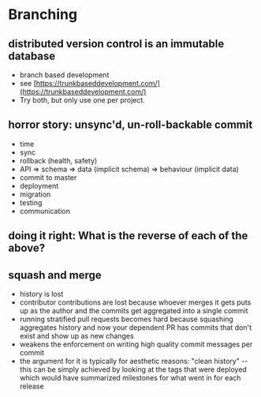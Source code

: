 # Branching

## distributed version control is an immutable database

* branch based development
* see [https://trunkbaseddevelopment.com/](https://trunkbaseddevelopment.com/)
* Try both, but only use one per project.

## horror story: unsync'd, un-roll-backable commit

* time
* sync
* rollback \(health, safety\)
* API =&gt; schema =&gt; data \(implicit schema\) =&gt; behaviour \(implicit data\)
* commit to master
* deployment
* migration
* testing
* communication

## doing it right: What is the reverse of each of the above?

## squash and merge

* history is lost
* contributor contributions are lost because whoever merges it gets puts up as the author and the commits get aggregated into a single commit
* running stratified pull requests becomes hard because squashing aggregates history and now your dependent PR has commits that don't exist and show up as new changes
* weakens the enforcement on writing high quality commit messages per commit
* the argument for it is typically for aesthetic reasons: "clean history" -- this can be simply achieved by looking at the tags that were deployed which would have summarized milestones for what went in for each release

